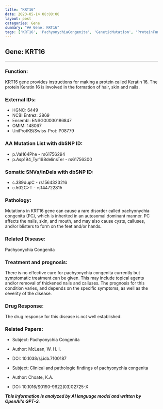 ```yaml
---
title: "KRT16"
date: 2023-05-14 00:00:00
layout: post
categories: Gene
summary: "## Gene: KRT16"
tags: ['KRT16', 'PachyonychiaCongenita', 'GeneticMutation', 'ProteinFunction', 'SymptomaticTreatment', 'AutosomalDominant', 'SkinDisorder', 'NailDisorder']
---
```


## Gene: KRT16
---

### Function:
KRT16 gene provides instructions for making a protein called Keratin 16. The protein Keratin 16 is involved in the formation of hair, skin and nails.

### External IDs:
- HGNC: 6449
- NCBI Entrez: 3869
- Ensembl: ENSG00000186847
- OMIM: 148067
- UniProtKB/Swiss-Prot: P08779

### AA Mutation List with dbSNP ID:
- p.Val164Phe - rs61756294
- p.Asp194_Tyr198delinsTer - rs61756300

### Somatic SNVs/InDels with dbSNP ID:
- c.389dupC - rs1564323216
- c.502C>T - rs144722815

### Pathology:
Mutations in KRT16 gene can cause a rare disorder called pachyonychia congenita (PC), which is inherited in an autosomal dominant manner. PC affects the nails, skin, and mouth, and may also cause cysts, calluses, and/or blisters to form on the feet and/or hands.

### Related Disease:
Pachyonychia Congenita

### Treatment and prognosis:
There is no effective cure for pachyonychia congenita currently but symptomatic treatment can be given. This may include topical agents and/or removal of thickened nails and calluses. The prognosis for this condition varies, and depends on the specific symptoms, as well as the severity of the disease.

### Drug Response:
The drug response for this disease is not well established.

### Related Papers:
- Subject: Pachyonychia Congenita
- Author: McLean, W. H. I.
- DOI: 10.1038/sj.icb.7100187

- Subject: Clinical and pathologic findings of pachyonychia congenita
- Author: Choate, K.A.
- DOI: 10.1016/S0190-9622(03)02725-X

**_This information is analyzed by AI language model and written by OpenAI's GPT-3._**